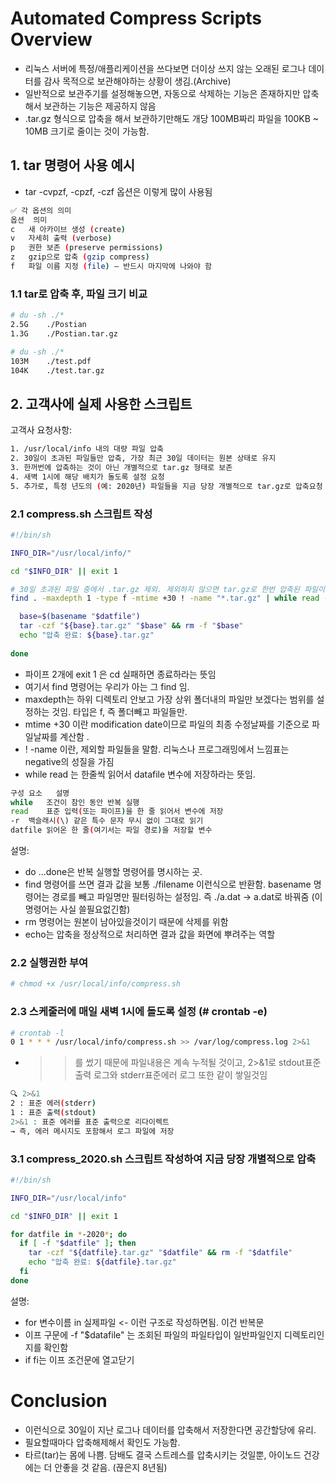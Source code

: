 # Automated Compress Scripts Overview
- 리눅스 서버에 특정/애플리케이션을 쓰다보면 더이상 쓰지 않는 오래된 로그나 데이터를 감사 목적으로 보관해야하는 상황이 생김.(Archive)
- 일반적으로 보관주기를 설정해놓으면, 자동으로 삭제하는 기능은 존재하지만 압축해서 보관하는 기능은 제공하지 않음
- .tar.gz 형식으로 압축을 해서 보관하기만해도 개당 100MB짜리 파일을 100KB ~ 10MB 크기로 줄이는 것이 가능함.


## 1. tar 명령어 사용 예시
- tar -cvpzf, -cpzf, -czf 옵션은 이렇게 많이 사용됨

```bash
✅ 각 옵션의 의미
옵션	의미
c	새 아카이브 생성 (create)
v	자세히 출력 (verbose)
p	권한 보존 (preserve permissions)
z	gzip으로 압축 (gzip compress)
f	파일 이름 지정 (file) – 반드시 마지막에 나와야 함
```

### 1.1 tar로 압축 후, 파일 크기 비교
```bash
# du -sh ./*
2.5G    ./Postian
1.3G    ./Postian.tar.gz

# du -sh ./*
103M    ./test.pdf
104K    ./test.tar.gz

```

## 2. 고객사에 실제 사용한 스크립트
고객사 요청사항:
```bash
1. /usr/local/info 내의 대량 파일 압축
2. 30일이 초과된 파일들만 압축, 가장 최근 30일 데이터는 원본 상태로 유지
3. 한꺼번에 압축하는 것이 아닌 개별적으로 tar.gz 형태로 보존
4. 새벽 1시에 해당 배치가 돌도록 설정 요청
5. 추가로, 특정 년도의 (예: 2020년) 파일들을 지금 당장 개별적으로 tar.gz로 압축요청
```

### 2.1 compress.sh 스크립트 작성

```bash
#!/bin/sh

INFO_DIR="/usr/local/info/"

cd "$INFO_DIR" || exit 1

# 30일 초과된 파일 중에서 .tar.gz 제외. 제외하지 않으면 tar.gz로 한번 압축된 파일이 시일에 따라 tar.gz로 이중 삼중으로 압축될 수 있음
find . -maxdepth 1 -type f -mtime +30 ! -name "*.tar.gz" | while read -r datfile; do

  base=$(basename "$datfile")
  tar -czf "${base}.tar.gz" "$base" && rm -f "$base"
  echo "압축 완료: ${base}.tar.gz"
  
done
```

- 파이프 2개에 exit 1 은 cd 실패하면 종료하라는 뜻임
- 여기서 find 명령어는 우리가 아는 그 find 임.
- maxdepth는 하위 디렉토리 안보고 가장 상위 폴더내의 파일만 보겠다는 범위를 설정하는 것임. 타입은 f, 즉 폴더빼고 파일들만.
- mtime +30 이란 modification date이므로 파일의 최종 수정날짜를 기준으로 파일날짜를 계산함 .
- ! -name 이란, 제외할 파일들을 말함. 리눅스나 프로그래밍에서 느낌표는 negative의 성질을 가짐
- while read 는 한줄씩 읽어서 datafile 변수에 저장하라는 뜻임.
```bash
구성 요소	설명
while	조건이 참인 동안 반복 실행
read	표준 입력(또는 파이프)을 한 줄 읽어서 변수에 저장
-r	백슬래시(\) 같은 특수 문자 무시 없이 그대로 읽기
datfile	읽어온 한 줄(여기서는 파일 경로)을 저장할 변수
```

설명:
- do ...done은 반복 실행할 명령어를 명시하는 곳.
- find 명령어를 쓰면 결과 값을 보통 ./filename 이런식으로 반환함. basename 명령어는 경로를 빼고 파일명만 필터링하는 설정임. 즉 ./a.dat -> a.dat로 바꿔줌 (이명령어는 사실 쓸필요없긴함)
- rm 명령어는 원본이 남아있을것이기 때문에 삭제를 위함
- echo는 압축을 정상적으로 처리하면 결과 값을 화면에 뿌려주는 역할

### 2.2 실행권한 부여
```bash
# chmod +x /usr/local/info/compress.sh
```

### 2.3 스케줄러에 매일 새벽 1시에 돌도록 설정 (# crontab -e)
```bash
# crontab -l
0 1 * * * /usr/local/info/compress.sh >> /var/log/compress.log 2>&1
```
- >>를 썼기 때문에 파일내용은 계속 누적될 것이고, 2>&1로 stdout표준출력 로그와 stderr표준에러 로그 또한 같이 쌓일것임
```bash
🔍 2>&1
2 : 표준 에러(stderr)
1 : 표준 출력(stdout)
2>&1 : 표준 에러를 표준 출력으로 리다이렉트
→ 즉, 에러 메시지도 포함해서 로그 파일에 저장
```

### 3.1 compress_2020.sh 스크립트 작성하여 지금 당장 개별적으로 압축
```bash
#!/bin/sh

INFO_DIR="/usr/local/info"

cd "$INFO_DIR" || exit 1

for datfile in *-2020*; do
  if [ -f "$datfile" ]; then
    tar -czf "${datfile}.tar.gz" "$datfile" && rm -f "$datfile"
    echo "압축 완료: ${datfile}.tar.gz"
  fi
done
```

설명:
- for 변수이름 in 실제파일 <- 이런 구조로 작성하면됨. 이건 반복문 
- 이프 구문에 -f "$datafile" 는 조회된 파일의 파일타입이 일반파일인지 디렉토리인지를 확인함
- if fi는 이프 조건문에 열고닫기

# Conclusion
- 이런식으로 30일이 지난 로그나 데이터를 압축해서 저장한다면 공간할당에 유리.
- 필요할때마다 압축해제해서 확인도 가능함.
- 타르(tar)는 몸에 나쁨. 담배도 결국 스트레스를 압축시키는 것일뿐, 아이노드 건강에는 더 안좋을 것 같음. (끊은지 8년됨)
